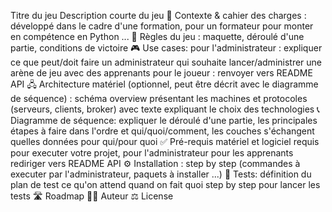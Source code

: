 Titre du jeu
Description courte du jeu
🎯 Contexte & cahier des charges : développé dans le cadre d'une formation, pour un formateur pour monter en compétence en Python ...
🎲 Règles du jeu : maquette, déroulé d'une partie, conditions de victoire
🎮 Use cases:
pour l'administrateur : expliquer ce que peut/doit faire un administrateur qui souhaite lancer/administrer une arène de jeu avec des apprenants
pour le joueur : renvoyer vers README API
🖧 Architecture matériel (optionnel, peut être décrit avec le diagramme de séquence) : schéma overview présentant les machines et protocoles (serveurs, clients, broker) avec texte expliquant le choix des technologies
📞 Diagramme de séquence: expliquer le déroulé d'une partie, les principales étapes à faire dans l'ordre et qui/quoi/comment, les couches s'échangent quelles données pour qui/pour quoi
✅ Pré-requis
matériel et logiciel requis pour executer votre projet, pour l'administrateur
pour les apprenants rediriger vers README API
⚙️ Installation : step by step (commandes à executer par l'administrateur, paquets à installer ...)
🧪 Tests:
définition du plan de test ce qu'on attend quand on fait quoi
step by step pour lancer les tests
🛣️ Roadmap
🧑‍💻 Auteur
⚖️ License

